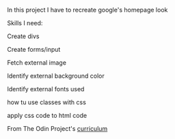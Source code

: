 In this project I have to recreate google's homepage look

Skills I need:

Create divs

Create forms/input

Fetch external image

Identify external background color

Identify external fonts used

how tu use classes with css

apply css code to html code


From The Odin Project's [curriculum](http://www.theodinproject.com/courses/web-development-101/lessons/html-css)